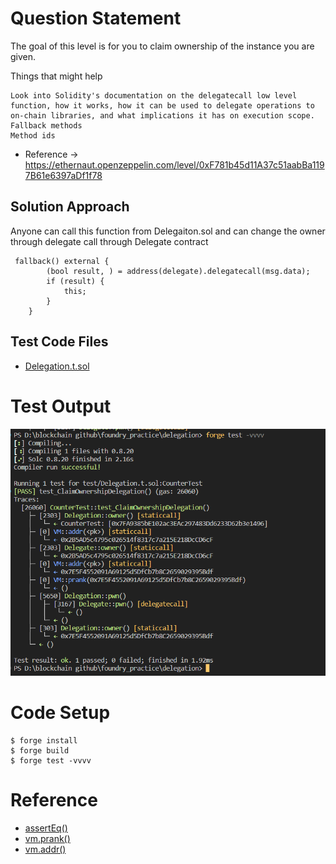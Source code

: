 # Question Statement
The goal of this level is for you to claim ownership of the instance you are given.

  Things that might help

    Look into Solidity's documentation on the delegatecall low level function, how it works, how it can be used to delegate operations to on-chain libraries, and what implications it has on execution scope.
    Fallback methods
    Method ids

- Reference ->
https://ethernaut.openzeppelin.com/level/0xF781b45d11A37c51aabBa1197B61e6397aDf1f78

## Solution Approach
Anyone can call this function from Delegaiton.sol and can change the owner through delegate call through Delegate contract
```solidity
 fallback() external {
        (bool result, ) = address(delegate).delegatecall(msg.data);
        if (result) {
            this;
        }
    }
```

## Test Code Files

- [Delegation.t.sol](./test/Delegation.t.sol)

# Test Output 
![test output](image.png)

# Code Setup 
``` 
$ forge install
$ forge build
$ forge test -vvvv
```

# Reference 
- [assertEq()](https://book.getfoundry.sh/reference/forge-std/assertEq)
- [vm.prank()](https://book.getfoundry.sh/cheatcodes/prank)
- [vm.addr()](https://book.getfoundry.sh/cheatcodes/addr)